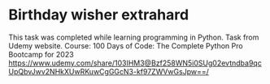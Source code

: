 # Birthday wisher extrahard
This task was completed while learning programming in Python. Task from Udemy website.
Course:
100 Days of Code: The Complete Python Pro Bootcamp for 2023
https://www.udemy.com/share/103IHM3@Bzf258WN5i0SUg02evtndba9qcUpQbvJwv2NHkXUwRKuwCgGGcN3-kf97ZWVwGsJpw==/
